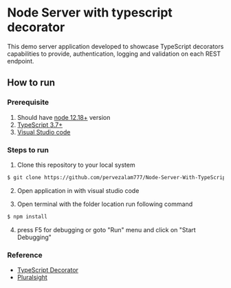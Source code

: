 # Node Server with typescript decorator
This demo server application developed to showcase TypeScript decorators capabilities to provide, authentication, logging and validation on each REST endpoint. 

## How to run

### Prerequisite 
1) Should have [node 12.18+](https://nodejs.org/en/) version
2) [TypeScript 3.7+](https://www.typescriptlang.org/index.html#download-links)
3) [Visual Studio code](https://code.visualstudio.com/)

### Steps to run
1) Clone this repository to your local system
```bash
$ git clone https://github.com/pervezalam777/Node-Server-With-TypeScript.git
```  

2) Open application in with visual studio code

3) Open terminal with the folder location run following command
```bash
$ npm install
``` 

4) press F5 for debugging or goto "Run" menu and click on "Start Debugging"


### Reference
* [TypeScript Decorator](https://github.com/pervezalam777/notes/tree/master/typescript/decorators)
* [Pluralsight](https://app.pluralsight.com/library/courses/creating-using-typescript-decorators/table-of-contents)

